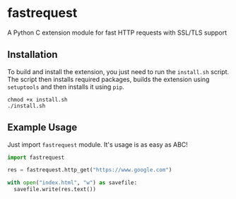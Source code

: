 # fastrequest
A Python C extension module for fast HTTP requests with SSL/TLS support

## Installation
To build and install the extension, you just need to run the `install.sh` script. 
The script then installs required packages, builds the extension using `setuptools` 
and then installs it using `pip`.

```shell
chmod +x install.sh
./install.sh
```

## Example Usage
Just import `fastrequest` module. It's usage is as easy as ABC!

```python
import fastrequest

res = fastrequest.http_get("https://www.google.com")

with open("index.html", "w") as savefile:
  savefile.write(res.text())
 ```
